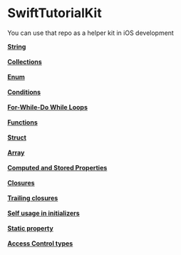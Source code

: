 # SwiftTutorialKit
You can use that repo as a helper kit in iOS development


[**String**](https://github.com/ahmetbostanciklioglu/Types.git)
<br />
<br />
[**Collections**](https://github.com/ahmetbostanciklioglu/Collections.git)
<br />
<br />
[**Enum**](https://github.com/ahmetbostanciklioglu/Enums.git)
<br />
<br />
[**Conditions**](https://github.com/ahmetbostanciklioglu/Conditions.git)
<br />
<br />
[**For-While-Do While Loops**](https://github.com/ahmetbostanciklioglu/Loops.git)
<br />
<br />
[**Functions**](https://github.com/ahmetbostanciklioglu/Functions.git)
<br />
<br />
[**Struct**](https://github.com/ahmetbostanciklioglu/Struct.git)
<br />
<br />
[**Array**](https://github.com/ahmetbostanciklioglu/Array.git)
<br />
<br />
[**Computed and Stored Properties**](https://github.com/ahmetbostanciklioglu/Properties.git)
<br />
<br />
[**Closures**](https://github.com/ahmetbostanciklioglu/Closures.git)
<br />
<br />
[**Trailing closures**](https://github.com/ahmetbostanciklioglu/TrailingClosures.git)
<br />
<br />
[**Self usage in initializers**](https://github.com/ahmetbostanciklioglu/Self.git)
<br />
<br />
[**Static property**](https://github.com/ahmetbostanciklioglu/Static.git)
<br />
<br />
[**Access Control types**](https://github.com/ahmetbostanciklioglu/AccessControl.git)
